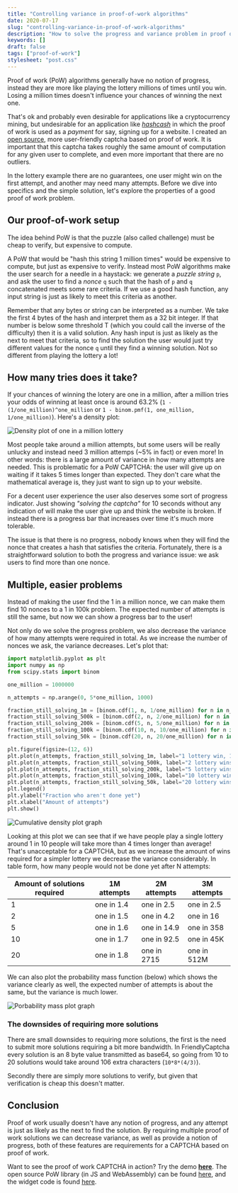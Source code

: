 ```yaml
---
title: "Controlling variance in proof-of-work algorithms"
date: 2020-07-17
slug: "controlling-variance-in-proof-of-work-algorithms"
description: "How to solve the progress and variance problem in proof of work algorithms."
keywords: []
draft: false
tags: ["proof-of-work"]
stylesheet: "post.css"
---
```

Proof of work (PoW) algorithms generally have no notion of progress, instead they are more like playing the lottery millions of times until you win. Losing a million times doesn't influence your chances of winning the next one.

That's ok and probably even desirable for applications like a cryptocurrency mining, but undesirable for an application like [*hashcash*](https://en.wikipedia.org/wiki/Hashcash) in which the proof of work is used as a *payment* for say, signing up for a website. I created an [open source](https://github.com/gzuidhof/friendly-pow), more user-friendly captcha based on proof of work. It is important that this captcha takes roughly the same amount of computation for any given user to complete, and even more important that there are no outliers.

In the lottery example there are no guarantees, one user might win on the first attempt, and another may need many attempts. Before we dive into specifics and the simple solution, let's explore the properties of a good proof of work problem.

## Our proof-of-work setup
The idea behind PoW is that the puzzle (also called challenge) must be cheap to verify, but expensive to compute.

A PoW that would be "hash this string 1 million times" would be expensive to compute, but just as expensive to verify. Instead most PoW algorithms make the user search for a needle in a haystack: we generate a *puzzle string* `p`, and ask the user to find a *nonce* `q` such that the hash of `p` and `q` concatenated meets some rare criteria. If we use a good hash function, any input string is just as likely to meet this criteria as another.

Remember that any bytes or string can be interpreted as a number. We take the first 4 bytes of the hash and interpret them as a 32 bit integer. If that number is below some threshold T (which you could call the inverse of the difficulty) then it is a valid solution. Any hash input is just as likely as the next to meet that criteria, so to find the solution the user would just try different values for the nonce `q` until they find a winning solution. Not so different from playing the lottery a lot!

## How many tries does it take?
If your chances of winning the lotery are one in a million, after a million tries your odds of winning at least once is around 63.2% (`1 - (1/one_million)^one_million` or `1 - binom.pmf(1, one_million, 1/one_million)`). Here's a density plot:

![Density plot of one in a million lottery](https://i.imgur.com/l5KjMXu.png)

Most people take around a million attempts, but some users will be really unlucky and instead need 3 million attemps (~5% in fact) or even more! In other words: there is a large amount of variance in how many attempts are needed. This is problematic for a PoW CAPTCHA: the user will give up on waiting if it takes 5 times longer than expected. They don't care what the mathematical average is, they just want to sign up to your website.

For a decent user experience the user also deserves some sort of progress indicator. Just showing *"solving the captcha"* for 10 seconds without any indication of will make the user give up and think the website is broken. If instead there is a progress bar that increases over time it's much more tolerable. 

The issue is that there is no progress, nobody knows when they will find the nonce that creates a hash that satisfies the criteria. Fortunately, there is a straightforward solution to both the progress and variance issue: we ask users to find more than one nonce.

## Multiple, easier problems
Instead of making the user find the 1 in a million nonce, we can make them find 10 nonces to a 1 in 100k problem. The expected number of attempts is still the same, but now we can show a progress bar to the user! 

Not only do we solve the progress problem, we also decrease the variance of how many attempts were required in total. As we increase the number of nonces we ask, the variance decreases. Let's plot that:

```python
import matplotlib.pyplot as plt
import numpy as np
from scipy.stats import binom

one_million = 1000000

n_attempts = np.arange(0, 5*one_million, 1000)

fraction_still_solving_1m = [binom.cdf(1, n, 1/one_million) for n in n_attempts]
fraction_still_solving_500k = [binom.cdf(2, n, 2/one_million) for n in n_attempts]
fraction_still_solving_200k = [binom.cdf(5, n, 5/one_million) for n in n_attempts]
fraction_still_solving_100k = [binom.cdf(10, n, 10/one_million) for n in n_attempts]
fraction_still_solving_50k = [binom.cdf(20, n, 20/one_million) for n in n_attempts]

plt.figure(figsize=(12, 6))
plt.plot(n_attempts, fraction_still_solving_1m, label="1 lottery win, 1/1M")
plt.plot(n_attempts, fraction_still_solving_500k, label="2 lottery wins, 1/500K")
plt.plot(n_attempts, fraction_still_solving_200k, label="5 lottery wins, 1/200K")
plt.plot(n_attempts, fraction_still_solving_100k, label="10 lottery wins, 1/100K")
plt.plot(n_attempts, fraction_still_solving_50k, label="20 lottery wins, 1/50K")
plt.legend()
plt.ylabel("Fraction who aren't done yet")
plt.xlabel("Amount of attempts")
plt.show()
```

![Cumulative density plot graph](https://i.imgur.com/AJxyk8n.png)

Looking at this plot we can see that if we have people play a single lottery around 1 in 10 people will take more than 4 times longer than average! That's unacceptable for a CAPTCHA, but as we increase the amount of wins required for a simpler lottery we decrease the variance considerably. In table form, how many people would not be done yet after N attempts:


| Amount of solutions required | 1M attempts | 2M attempts | 3M attempts |
| -------- | --| ----| ----|
| 1 | one in 1.4 | one in 2.5|one in 2.5 | one in 5
| 2 | one in 1.5 |one in 4.2 | one in 16
| 5 | one in 1.6 |one in 14.9 | one in 358
| 10 | one in 1.7 |one in 92.5 | one in 45K
| 20 | one in 1.8 |one in 2715 | one in 512M

We can also plot the probability mass function (below) which shows the variance clearly as well, the expected number of attempts is about the same, but the variance is much lower.

![Porbability mass plot graph](https://i.imgur.com/UNEq0Mq.png)

### The downsides of requiring more solutions
There are small downsides to requiring more solutions, the first is the need to submit more solutions requiring a bit more bandwidth. In FriendlyCaptcha every solution is an 8 byte value transmitted as base64, so going from 10 to 20 solutions would take around 106 extra characters (`10*8*(4/3)`).

Secondly there are simply more solutions to verify, but given that verification is cheap this doesn't matter.

## Conclusion
Proof of work usually doesn't have any notion of progress, and any attempt is just as likely as the next to find the solution. By requiring multiple proof of work solutions we can decrease variance, as well as provide a notion of progress, both of these features are requirements for a CAPTCHA based on proof of work.

Want to see the proof of work CAPTCHA in action? Try the demo [**here**](friendlycaptcha.com/demo). The open source PoW library (in JS and WebAssembly) can be found [here](https://github.com/gzuidhof/friendly-pow), and the widget code is found [here](https://github.com/gzuidhof/friendly-challenge).
